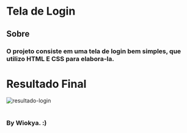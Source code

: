 # Tela de Login

## Sobre

### O projeto consiste em uma tela de login bem simples, que utilizo HTML E CSS para elabora-la.

# Resultado Final

![resultado-login](https://user-images.githubusercontent.com/91344005/135817457-1a136599-7592-49d2-8e6e-ab4f71bc71f3.png)

#
### By Wiokya. :)

